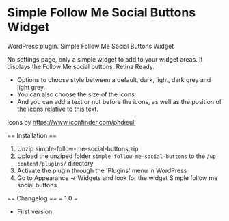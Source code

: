 Simple Follow Me Social Buttons Widget 
=================

WordPress plugin. Simple Follow Me Social Buttons Widget

No settings page, only a simple widget to add to your widget areas. 
It displays the Follow Me social buttons. Retina Ready.

*   Options to choose style between a default, dark, light, dark grey and light grey.
*   You can also choose the size of the icons.
*   And you can add a text or not before the icons, as well as the position of the icons relative to this text.

 Icons by https://www.iconfinder.com/phdieuli
 
 == Installation ==
 
1. Unzip simple-follow-me-social-buttons.zip
2. Upload the unziped folder `simple-follow-me-social-buttons` to the `/wp-content/plugins/` directory
3. Activate the plugin through the \'Plugins\' menu in WordPress
4. Go to Appearance -> Widgets and look for the widget Simple follow me social buttons

== Changelog ==
= 1.0 =
* First version